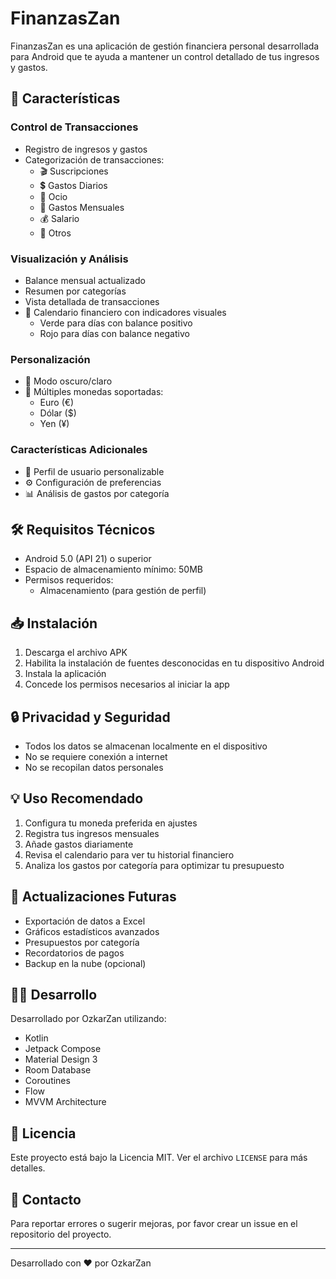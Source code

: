 # FinanzasZan

FinanzasZan es una aplicación de gestión financiera personal desarrollada para Android que te ayuda a mantener un control detallado de tus ingresos y gastos.

## 📱 Características

### Control de Transacciones
- Registro de ingresos y gastos
- Categorización de transacciones:
  - 🎬 Suscripciones
  - 💲 Gastos Diarios
  - 🪇 Ocio
  - 🏡 Gastos Mensuales
  - 💰 Salario
  - 📝 Otros

### Visualización y Análisis
- Balance mensual actualizado
- Resumen por categorías
- Vista detallada de transacciones
- 📅 Calendario financiero con indicadores visuales
  - Verde para días con balance positivo
  - Rojo para días con balance negativo

### Personalización
- 🌙 Modo oscuro/claro
- 💱 Múltiples monedas soportadas:
  - Euro (€)
  - Dólar ($)
  - Yen (¥)

### Características Adicionales
- 👤 Perfil de usuario personalizable
- ⚙️ Configuración de preferencias
- 📊 Análisis de gastos por categoría

## 🛠️ Requisitos Técnicos

- Android 5.0 (API 21) o superior
- Espacio de almacenamiento mínimo: 50MB
- Permisos requeridos:
  - Almacenamiento (para gestión de perfil)

## 📥 Instalación

1. Descarga el archivo APK
2. Habilita la instalación de fuentes desconocidas en tu dispositivo Android
3. Instala la aplicación
4. Concede los permisos necesarios al iniciar la app

## 🔒 Privacidad y Seguridad

- Todos los datos se almacenan localmente en el dispositivo
- No se requiere conexión a internet
- No se recopilan datos personales

## 💡 Uso Recomendado

1. Configura tu moneda preferida en ajustes
2. Registra tus ingresos mensuales
3. Añade gastos diariamente
4. Revisa el calendario para ver tu historial financiero
5. Analiza los gastos por categoría para optimizar tu presupuesto

## 🔄 Actualizaciones Futuras

- Exportación de datos a Excel
- Gráficos estadísticos avanzados
- Presupuestos por categoría
- Recordatorios de pagos
- Backup en la nube (opcional)

## 👨‍💻 Desarrollo

Desarrollado por OzkarZan utilizando:
- Kotlin
- Jetpack Compose
- Material Design 3
- Room Database
- Coroutines
- Flow
- MVVM Architecture

## 📝 Licencia

Este proyecto está bajo la Licencia MIT. Ver el archivo `LICENSE` para más detalles.

## 📧 Contacto

Para reportar errores o sugerir mejoras, por favor crear un issue en el repositorio del proyecto.

---
Desarrollado con ❤️ por OzkarZan 